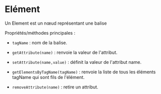 # Elément

Un Element est un nœud représentant une balise

Propriétés/méthodes principales :

* `tagName` : nom de la balise.

* `getAttribute(name)` : renvoie la valeur de l'attribut.

* `setAttribute(name,value)` : définit la valeur de l'attribut name.

* `getElementsByTagName(tagName)` : renvoie la liste de tous les éléments tagName qui sont fils de l'élément.

* `removeAttribute(name)` : retire un attribut.

